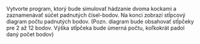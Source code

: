 Vytvorte program, ktorý bude simulovať hádzanie dvoma kockami a zaznamenávať súčet padnutých čísel-bodov. 
Na konci zobrazí stĺpcový diagram počtu padnutých bodov. 
(Pozn. diagram bude obsahovať stĺpčeky pre 2 až 12 bodov. 
Výška stĺpčeka bude úmerná počtu, koľkokrát padol daný počet bodov)